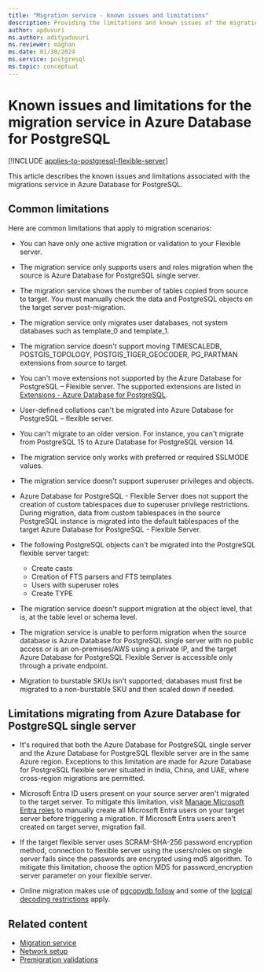 ```yaml
---
title: "Migration service - known issues and limitations"
description: Providing the limitations and known issues of the migration service in Azure Database for PostgreSQL.
author: apduvuri
ms.author: adityaduvuri
ms.reviewer: maghan
ms.date: 01/30/2024
ms.service: postgresql
ms.topic: conceptual
---
```


# Known issues and limitations for the migration service in Azure Database for PostgreSQL

[!INCLUDE [applies-to-postgresql-flexible-server](~/reusable-content/ce-skilling/azure/includes/postgresql/includes/applies-to-postgresql-flexible-server.md)]

This article describes the known issues and limitations associated with the migrations service in Azure Database for PostgreSQL.

## Common limitations

Here are common limitations that apply to migration scenarios:

- You can have only one active migration or validation to your Flexible server.

- The migration service only supports users and roles migration when the source is Azure Database for PostgreSQL single server.

- The migration service shows the number of tables copied from source to target. You must manually check the data and PostgreSQL objects on the target server post-migration.

- The migration service only migrates user databases, not system databases such as template_0 and template_1.

- The migration service doesn't support moving TIMESCALEDB, POSTGIS_TOPOLOGY, POSTGIS_TIGER_GEOCODER, PG_PARTMAN extensions from source to target.

- You can't move extensions not supported by the Azure Database for PostgreSQL – Flexible server. The supported extensions are listed in [Extensions - Azure Database for PostgreSQL](/azure/postgresql/flexible-server/concepts-extensions).

- User-defined collations can't be migrated into Azure Database for PostgreSQL – flexible server.

- You can't migrate to an older version. For instance, you can't migrate from PostgreSQL 15 to Azure Database for PostgreSQL version 14.

- The migration service only works with preferred or required SSLMODE values.

- The migration service doesn't support superuser privileges and objects.

- Azure Database for PostgreSQL - Flexible Server does not support the creation of custom tablespaces due to superuser privilege restrictions. During migration, data from custom tablespaces in the source PostgreSQL instance is migrated into the default tablespaces of the target Azure Database for PostgreSQL - Flexible Server.

- The following PostgreSQL objects can't be migrated into the PostgreSQL flexible server target:
    - Create casts
    - Creation of FTS parsers and FTS templates
    - Users with superuser roles
    - Create TYPE

- The migration service doesn't support migration at the object level, that is, at the table level or schema level.

- The migration service is unable to perform migration when the source database is Azure Database for PostgreSQL single server with no public access or is an on-premises/AWS using a private IP, and the target Azure Database for PostgreSQL Flexible Server is accessible only through a private endpoint.

- Migration to burstable SKUs isn't supported; databases must first be migrated to a non-burstable SKU and then scaled down if needed.

## Limitations migrating from Azure Database for PostgreSQL single server

- It's required that both the Azure Database for PostgreSQL single server and the Azure Database for PostgreSQL flexible server are in the same Azure region. Exceptions to this limitation are made for Azure Database for PostgreSQL flexible server situated in India, China, and UAE, where cross-region migrations are permitted.

- Microsoft Entra ID users present on your source server aren't migrated to the target server. To mitigate this limitation, visit [Manage Microsoft Entra roles](../../flexible-server/how-to-manage-azure-ad-users.md) to manually create all Microsoft Entra users on your target server before triggering a migration. If Microsoft Entra users aren't created on target server, migration fail.

- If the target flexible server uses SCRAM-SHA-256 password encryption method, connection to flexible server using the users/roles on single server fails since the passwords are encrypted using md5 algorithm. To mitigate this limitation, choose the option MD5 for password_encryption server parameter on your flexible server.

- Online migration makes use of [pgcopydb follow](https://pgcopydb.readthedocs.io/en/latest/ref/pgcopydb_follow.html) and some of the [logical decoding restrictions](https://pgcopydb.readthedocs.io/en/latest/ref/pgcopydb_follow.html#pgcopydb-follow) apply.

## Related content

- [Migration service](concepts-migration-service-postgresql.md)
- [Network setup](how-to-network-setup-migration-service.md)
- [Premigration validations](concepts-premigration-migration-service.md)
